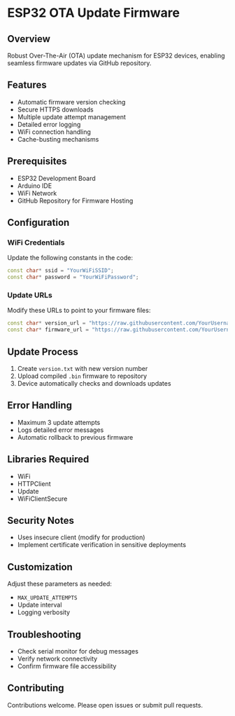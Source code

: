 # ESP32 OTA Update Firmware

## Overview
Robust Over-The-Air (OTA) update mechanism for ESP32 devices, enabling seamless firmware updates via GitHub repository.

## Features
- Automatic firmware version checking
- Secure HTTPS downloads
- Multiple update attempt management
- Detailed error logging
- WiFi connection handling
- Cache-busting mechanisms

## Prerequisites
- ESP32 Development Board
- Arduino IDE
- WiFi Network
- GitHub Repository for Firmware Hosting

## Configuration

### WiFi Credentials
Update the following constants in the code:
```cpp
const char* ssid = "YourWiFiSSID";
const char* password = "YourWiFiPassword";
```

### Update URLs
Modify these URLs to point to your firmware files:
```cpp
const char* version_url = "https://raw.githubusercontent.com/YourUsername/YourRepo/main/firmware/version.txt";
const char* firmware_url = "https://raw.githubusercontent.com/YourUsername/YourRepo/main/firmware/firmware.ino.bin";
```

## Update Process
1. Create `version.txt` with new version number
2. Upload compiled `.bin` firmware to repository
3. Device automatically checks and downloads updates

## Error Handling
- Maximum 3 update attempts
- Logs detailed error messages
- Automatic rollback to previous firmware

## Libraries Required
- WiFi
- HTTPClient
- Update
- WiFiClientSecure

## Security Notes
- Uses insecure client (modify for production)
- Implement certificate verification in sensitive deployments

## Customization
Adjust these parameters as needed:
- `MAX_UPDATE_ATTEMPTS`
- Update interval
- Logging verbosity

## Troubleshooting
- Check serial monitor for debug messages
- Verify network connectivity
- Confirm firmware file accessibility

## Contributing
Contributions welcome. Please open issues or submit pull requests.
